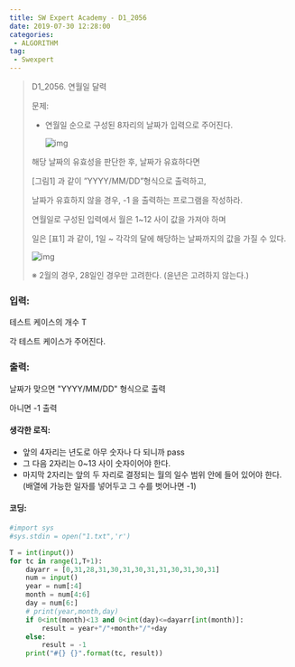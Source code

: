 ```yaml
---
title: SW Expert Academy - D1_2056
date: 2019-07-30 12:28:00
categories:
 - ALGORITHM
tag:
 - Swexpert
---
```


> D1_2056. 연월일 달력
>
> 문제:
>
> - 연월일 순으로 구성된 8자리의 날짜가 입력으로 주어진다.
>
>   ![img](https://www.swexpertacademy.com/main/common/fileDownload.do?downloadType=CKEditorImages&fileId=AV5QOksKA1QDFAUq)
>
> 해당 날짜의 유효성을 판단한 후, 날짜가 유효하다면
>
> [그림1] 과 같이 ”YYYY/MM/DD”형식으로 출력하고,
>
> 날짜가 유효하지 않을 경우, -1 을 출력하는 프로그램을 작성하라.
>
> 연월일로 구성된 입력에서 월은 1~12 사이 값을 가져야 하며
>
> 일은 [표1] 과 같이, 1일 ~ 각각의 달에 해당하는 날짜까지의 값을 가질 수 있다.
>
> ![img](https://www.swexpertacademy.com/main/common/fileDownload.do?downloadType=CKEditorImages&fileId=AV5QOw9qA1UDFAUq)
>
> ※ 2월의 경우, 28일인 경우만 고려한다. (윤년은 고려하지 않는다.)

### 입력:

테스트 케이스의 개수  T

각 테스트 케이스가 주어진다.



### 출력:

날짜가 맞으면 "YYYY/MM/DD" 형식으로 출력

아니면 -1 출력



#### 생각한 로직:

- 앞의 4자리는 년도로 아무 숫자나 다 되니까 pass
- 그 다음 2자리는 0~13 사이 숫자이어야 한다.
- 마지막 2자리는 앞의 두 자리로 결정되는 월의 일수 범위 안에 들어 있어야 한다. (배열에 가능한 일자를 넣어두고 그 수를 벗어나면 -1)



#### 코딩:

```python
#import sys
#sys.stdin = open("1.txt",'r')

T = int(input())
for tc in range(1,T+1):
    dayarr = [0,31,28,31,30,31,30,31,31,30,31,30,31]
    num = input()
    year = num[:4]
    month = num[4:6]
    day = num[6:]
    # print(year,month,day)
    if 0<int(month)<13 and 0<int(day)<=dayarr[int(month)]:
        result = year+"/"+month+"/"+day
    else:
        result = -1
    print("#{} {}".format(tc, result))

```



[출처]: https://www.swexpertacademy.com/